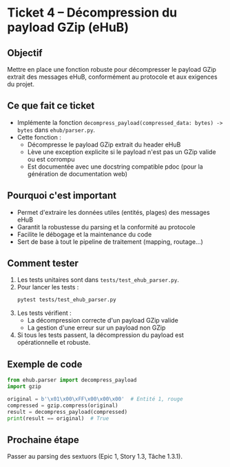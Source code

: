 # Ticket 4 – Décompression du payload GZip (eHuB)

## Objectif
Mettre en place une fonction robuste pour décompresser le payload GZip extrait des messages eHuB, conformément au protocole et aux exigences du projet.

## Ce que fait ce ticket
- Implémente la fonction `decompress_payload(compressed_data: bytes) -> bytes` dans `ehub/parser.py`.
- Cette fonction :
  - Décompresse le payload GZip extrait du header eHuB
  - Lève une exception explicite si le payload n'est pas un GZip valide ou est corrompu
  - Est documentée avec une docstring compatible pdoc (pour la génération de documentation web)

## Pourquoi c'est important
- Permet d'extraire les données utiles (entités, plages) des messages eHuB
- Garantit la robustesse du parsing et la conformité au protocole
- Facilite le débogage et la maintenance du code
- Sert de base à tout le pipeline de traitement (mapping, routage...)

## Comment tester
1. Les tests unitaires sont dans `tests/test_ehub_parser.py`.
2. Pour lancer les tests :
   ```bash
   pytest tests/test_ehub_parser.py
   ```
3. Les tests vérifient :
   - La décompression correcte d'un payload GZip valide
   - La gestion d'une erreur sur un payload non GZip
4. Si tous les tests passent, la décompression du payload est opérationnelle et robuste.

## Exemple de code
```python
from ehub.parser import decompress_payload
import gzip

original = b'\x01\x00\xFF\x00\x00\x00'  # Entité 1, rouge
compressed = gzip.compress(original)
result = decompress_payload(compressed)
print(result == original)  # True
```

## Prochaine étape
Passer au parsing des sextuors (Epic 1, Story 1.3, Tâche 1.3.1). 